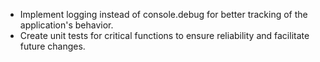 - Implement logging instead of console.debug for better tracking of the application's behavior.
- Create unit tests for critical functions to ensure reliability and facilitate future changes.